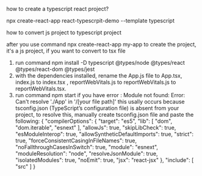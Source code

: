 how to create a typescript react project?


npx create-react-app react-typescrpit-demo --template typescript



how to convert js project to typescript project

after you use command npx create-react-app my-app to create the project, it's a js project, if you want to convert to tsx file
1. run command npm install -D typescript @types/node @types/react @types/react-dom @types/jest
2. with the dependencies installed, rename the App.js file to App.tsx, index.js to index.tsx , reportWebVitals.js to reportWebVitals.js to reportWebVitals.tsx.
3. run command npm start
if you have error : Module not found: Error: Can't resolve './App' in '/[your file path]'
this usally occurs because tsconfig.json (TypeScript’s configuration file) is absent from your project,
to resolve this, manually create tsconfig.json file and paste the following:
{
    "compilerOptions": {
      "target": "es5",
      "lib": [
        "dom",
        "dom.iterable",
        "esnext"
      ],
      "allowJs": true,
      "skipLibCheck": true,
      "esModuleInterop": true,
      "allowSyntheticDefaultImports": true,
      "strict": true,
      "forceConsistentCasingInFileNames": true,
      "noFallthroughCasesInSwitch": true,
      "module": "esnext",
      "moduleResolution": "node",
      "resolveJsonModule": true,
      "isolatedModules": true,
      "noEmit": true,
      "jsx": "react-jsx"
    },
    "include": [
      "src"
    ]
  }
